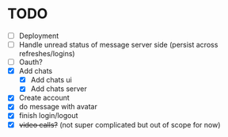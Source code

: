 # TODO

- [ ] Deployment
- [ ] Handle unread status of message server side (persist across refreshes/logins)
- [ ] Oauth?
- [x] Add chats
  - [x] Add chats ui
  - [x] Add chats server
- [x] Create account
- [x] do message with avatar
- [x] finish login/logout
- [x] ~~video calls?~~ (not super complicated but out of scope for now)